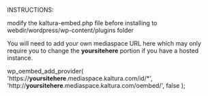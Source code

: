 INSTRUCTIONS:

modify the kaltura-embed.php file before installing to webdir/wordpress/wp-content/plugins folder

You will need to add your own mediaspace URL here which may only require you to change the **yoursitehere** portion if you have a hosted instance.

 wp_oembed_add_provider( 'https://**yoursitehere**.mediaspace.kaltura.com/id/*', 'http://**yoursitehere**.mediaspace.kaltura.com/oembed/', false );